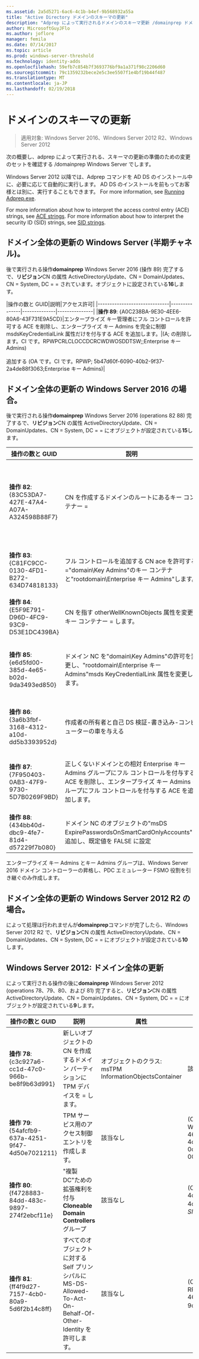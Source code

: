 ```yaml
---
ms.assetid: 2a5d5271-6ac6-4c1b-b4ef-9b568932a55a
title: "Active Directory ドメインのスキーマの更新"
description: "Adprep によって実行されるドメインのスキーマ更新 /domainprep ドメイン コントローラーに昇格させるとき"
author: MicrosoftGuyJFlo
ms.author: joflore
manager: femila
ms.date: 07/14/2017
ms.topic: article
ms.prod: windows-server-threshold
ms.technology: identity-adds
ms.openlocfilehash: 59efb7c854b7f3693776bf9a1a371f98c2206d60
ms.sourcegitcommit: 79c1359232bece2e5c3ee5507f1e4bf19b44f487
ms.translationtype: MT
ms.contentlocale: ja-JP
ms.lasthandoff: 02/19/2018
---
```

# <a name="domain-wide-schema-updates"></a>ドメインのスキーマの更新

>適用対象: Windows Server 2016、Windows Server 2012 R2、Windows Server 2012

次の概要し、adprep によって実行される、スキーマの更新の準備のための変更のセットを確認する /domainprep Windows Server でします。 

Windows Server 2012 以降では、Adprep コマンドを AD DS のインストール中に、必要に応じて自動的に実行します。 AD DS のインストールを前もってお客様とは別に、実行することもできます。 For more information, see [Running Adprep.exe](https://technet.microsoft.com/library/dd464018(v=ws.10).aspx).

For more information about how to interpret the access control entry (ACE) strings, see [ACE strings](https://msdn.microsoft.com/library/aa374928(VS.85).aspx). For more information about how to interpret the security ID (SID) strings, see [SID strings](https://msdn.microsoft.com/library/aa379602(VS.85).aspx).

## <a name="windows-server-semi-annual-channel-domain-wide-updates"></a>ドメイン全体の更新の Windows Server (半期チャネル)。

後で実行される操作**domainprep** Windows Server 2016 (操作 89) 完了するで、**リビジョン**CN の属性 ActiveDirectoryUpdate、CN = DomainUpdates、CN = System, DC = = されています。オブジェクトに設定されている**16**します。

|操作の数と GUID|説明|アクセス許可|
|------------------------------|---------------|--------------|---------------|
|**操作 89**: {A0C238BA-9E30-4EE6-80A6-43F731E9A5CD}|エンタープライズ キー管理者にフル コントロールを許可する ACE を削除し、エンタープライズ キー Admins を完全に制御 msdsKeyCredentialLink 属性だけを付与する ACE を追加します。|(A; の削除します。CI です。RPWPCRLCLOCCDCRCWDWOSDDTSW;;Enterprise キー Admins) <br /> <br />追加する (OA です。CI です。RPWP; 5b47d60f-6090-40b2-9f37-2a4de88f3063;Enterprise キー Admins)|

## <a name="windows-server-2016-domain-wide-updates"></a>ドメイン全体の更新の Windows Server 2016 の場合。

後で実行される操作**domainprep** Windows Server 2016 (operations 82 88) 完了するで、**リビジョン**CN の属性 ActiveDirectoryUpdate、CN = DomainUpdates、CN = System, DC = = にオブジェクトが設定されている**15**します。

|操作の数と GUID|説明|属性|アクセス許可|
|------------------------------|---------------|--------------|---------------|
|**操作 82**: {83C53DA7-427E-47A4-A07A-A324598B88F7}|CN を作成するドメインのルートにあるキー コンテナー =|-objectClass: コンテナー<br />-説明: キーの資格情報オブジェクトの既定のコンテナー<br />-ShowInAdvancedViewOnly: TRUE|(A;CI です。RPWPCRLCLOCCDCRCWDWOSDDTSW;;EA)<br />(A;CI です。RPWPCRLCLOCCDCRCWDWOSDDTSW;; DA)<br />(A;CI です。RPWPCRLCLOCCDCRCWDWOSDDTSW;;SY)<br />(A;CI です。RPWPCRLCLOCCDCRCWDWOSDDTSW;; DD)<br />(A;CI です。RPWPCRLCLOCCDCRCWDWOSDDTSW;;ED)|
|**操作 83**: {C81FC9CC-0130-4FD1-B272-634D74818133}|フル コントロールを追加する CN ace を許可する ="domain\Key Admins"のキー コンテナと"rootdomain\Enterprise キー Admins"します。|該当なし|(A;CI です。RPWPCRLCLOCCDCRCWDWOSDDTSW;;キー Admins)<br />(A;CI です。RPWPCRLCLOCCDCRCWDWOSDDTSW;;Enterprise キー Admins)|
|**操作 84**: {E5F9E791-D96D-4FC9-93C9-D53E1DC439BA}|CN を指す otherWellKnownObjects 属性を変更キー コンテナー = します。|-otherWellKnownObjects: B:32:683A24E2E8164BD3AF86AC3C2CF3F981:CN = キー、%ws|該当なし|
|**操作 85**: {e6d5fd00-385d-4e65-b02d-9da3493ed850}|ドメイン NC を"domain\Key Admins"の許可を変更し、"rootdomain\Enterprise キー Admins"msds KeyCredentialLink 属性を変更します。 |該当なし|(OA です。CI です。RPWP; 5b47d60f-6090-40b2-9f37-2a4de88f3063;キー Admins)<br />(OA です。CI です。RPWP; 5b47d60f-6090-40b2-9f37-2a4de88f3063;[ルート ドメインが、非ルート ドメイン内の Enterprise キー Admins の非解決可能な-527 SID を持つ偽のドメインとの相対 ACE の原因として考え)|
|**操作 86**: {3a6b3fbf-3168-4312-a10d-dd5b3393952d}|作成者の所有者と自己 DS 検証-書き込み-コンピューターの車を与える|該当なし|(OA です。CIIO;SW;9b026da6-0d3c-465c-8bee-5199d7165cba;bf967a86-0de6-11d0-a285-00aa003049e2;PS)<br />(OA です。CIIO;SW;9b026da6-0d3c-465c-8bee-5199d7165cba;bf967a86-0de6-11d0-a285-00aa003049e2;CO)|
|**操作 87**: {7F950403-0AB3-47F9-9730-5D7B0269F9BD}|正しくないドメインとの相対 Enterprise キー Admins グループにフル コントロールを付与する ACE を削除し、エンタープライズ キー Admins グループにフル コントロールを付与する ACE を追加します。 |該当なし|(A; の削除します。CI です。RPWPCRLCLOCCDCRCWDWOSDDTSW;;Enterprise キー Admins)<br /> <br />(A; を追加します。CI です。RPWPCRLCLOCCDCRCWDWOSDDTSW;;Enterprise キー Admins)|
|**操作 88**: {434bb40d-dbc9-4fe7-81d4-d57229f7b080}|ドメイン NC のオブジェクトの"msDS ExpirePasswordsOnSmartCardOnlyAccounts"を追加し、既定値を FALSE に設定|該当なし|該当なし|

エンタープライズ キー Admins とキー Admins グループは、Windows Server 2016 ドメイン コントローラーの昇格し、PDC エミュレーター FSMO 役割を引き継ぐのみ作成します。

## <a name="windows-server-2012-r2-domain-wide-updates"></a>ドメイン全体の更新の Windows Server 2012 R2 の場合。

によって処理は行われませんが**domainprep**コマンドが完了したら、Windows Server 2012 R2 で、**リビジョン**CN の属性 ActiveDirectoryUpdate、CN = DomainUpdates、CN = System, DC = = にオブジェクトが設定されている**10**します。

## <a name="windows-server-2012-domain-wide-updates"></a>Windows Server 2012: ドメイン全体の更新

によって実行される操作の後に**domainprep** Windows Server 2012 (operations 78、79、80、および 81) 完了すると、**リビジョン**CN の属性 ActiveDirectoryUpdate、CN = DomainUpdates、CN = System, DC = = にオブジェクトが設定されている**9**します。

|操作の数と GUID|説明|属性|アクセス許可|
|------------------------------|---------------|--------------|---------------|
|**操作 78**: {c3c927a6-cc1d-47c0-966b-be8f9b63d991}|新しいオブジェクトの CN を作成するドメイン パーティションに TPM デバイスを = します。|オブジェクトのクラス: msTPM InformationObjectsContainer|該当なし|
|**操作 79**: {54afcfb9-637a-4251-9f47-4d50e7021211}|TPM サービス用のアクセス制御エントリを作成します。|該当なし|(OA です。CIIO です。WP;ea1b7b93-5e48-46d5-bc6c-4df4fda78a35;bf967a86-0de6-11d0-a285-00aa003049e2;PS)|
|**操作 80**: {f4728883-84dd-483c-9897-274f2ebcf11e}|"複製 DC"ための拡張権利を付与**Cloneable Domain Controllers**グループ|該当なし|(OA;CR; 3e0f7e18-2c7a-4c10-ba82-4d926db99a3e;*ドメイン SID*-522)|
|**操作 81**: {ff4f9d27-7157-4cb0-80a9-5d6f2b14c8ff}|すべてのオブジェクトに対する Self プリンシパルに MS-DS-Allowed-To-Act-On-Behalf-Of-Other-Identity を許可します。|該当なし|(OA です。CIOI です。RPWP; 3f78c3e5-f79a-46bd-a0b8-9d18116ddc79;PS)。|
